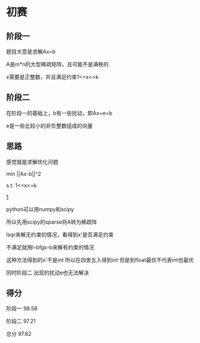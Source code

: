 # 初赛

## 阶段一

题目大意是求解Ax=b

A是m*n的大型稀疏矩阵，且可能不是满秩的

x需要是正整数，并且满足约束1<=x<=k

## 阶段二

在阶段一的基础上，b有一些扰动，即Ax+e=b

e是一些比较小的非负整数组成的向量

## 思路

感觉就是求解优化问题


min ||Ax-b||^2

s.t. 1<=x<=k

[1](https://latex.codecogs.com/svg.image?min&space;\left\|Ax-b&space;\right\|_{2})


python可以用numpy和scipy

所以先用scipy的sparse将A转为稀疏阵

lsqr来解无约束的情况，看得到x'是否满足约束

不满足就用l-bfgs-b来解有约束的情况

这种方法得到的x'不是int 所以在四舍五入得到int 但是到float最优不代表int也最优

同时阶段二 出现的扰动e也无法解决

## 得分

阶段一 98.58

阶段二 97.21

总分 97.62
